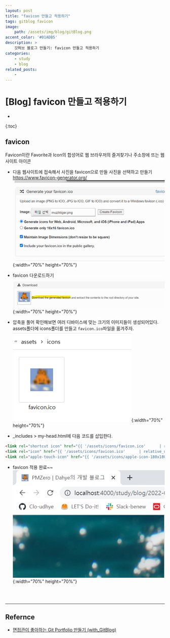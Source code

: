 ```yaml
---
layout: post
title: "favicon 만들고 적용하기"
tags: gitblog favicon
image: 
    path: /assets/img/blog/gitBlog.png
accent_color: '#01ADB5'
description: >
    깃허브 블로그 만들기: favicon 만들고 적용하기
categories:
    - study
    - blog
related_posts:    
    -    
---
```

# [Blog] favicon 만들고 적용하기
* 
{:toc}

## favicon 
Favicon이란 Favorite과 Icon의 합성어로 웹 브라우저의 즐겨찾기나 주소창에 뜨는 웹사이트 아이콘

- 다음 웹사이트에 접속해서 사진을 favicon으로 만들 사진을 선택하고 만들기   
<https://www.favicon-generator.org/>
![favicon-generator](/assets/img/blog/favicon1.png){:width="70%" height="70%"}   

- favicon 다운로드하기
![favicon-generator](/assets/img/blog/favicon2.png){:width="70%" height="70%"}   

- 압축을 풀어 확인해보면 여러 디바이스에 맞는 크기의 이미지들이 생성되어있다.   
assets폴더에 icons폴더를 만들고 `favicon.ico`파일을 옮겨주자.  
![favicon](/assets/img/blog/favicon3.png){:width="70%" height="70%"}   

- _includes > my-head.html에 다음 코드를 삽입한다.   

```html
<link rel="shortcut icon" href="{{ '/assets/icons/favicon.ico'      | relative_url }}">
<link rel="icon" href="{{ '/assets/icons/favicon.ico'      | relative_url }}">
<link rel="apple-touch-icon" href="{{ '/assets/icons/apple-icon-180x180.png' | relative_url }}">
```

- favicon 적용 완료~~   
![favicon](/assets/img/blog/favicon4.png){:width="70%" height="70%"}   

<br>
<br>

- - -

## Refernce 
- [면접관이 좋아하는 Git Portfolio 만들기 (with_GitBlog)](https://projectlion.io/courses/technology/gitblog)